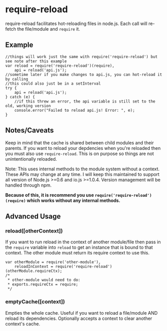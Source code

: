 # require-reload #

require-reload facilitates hot-reloading files in node.js. Each call will re-fetch the file/module and `require` it.

## Example ##
```JS
//things will work just the same with require('require-reload') but see note after this example
var reload = require('require-reload')(require),
    api = reload('api.js');
//sometime later if you make changes to api.js, you can hot-reload it by calling
//this could also just be in a setInterval
try {
    api = reload('api.js');
} catch (e) {
    //if this threw an error, the api variable is still set to the old, working version
    console.error("Failed to reload api.js! Error: ", e);
}
```

## Notes/Caveats ##
Keep in mind that the cache is shared between child modules and their parents. If you want to reload your depdencies when
you're reloaded then you must also use `require-reload`. This is on purpose so things are not unintentionally reloaded.

Note: This uses internal methods to the module system without a context. These APIs may change at any time. I will keep this
maintained to support all version of Node.js >=0.6 and io.js >=1.0.4. Version management will be handled through npm.

**Because of this, it is recommend you use `require('require-reload')(require)` which works without any internal methods.**

## Advanced Usage ##

### reload([otherContext]) ###
If you want to run reload in the context of another module/file then pass in the `require` variable into `reload` to get an
instance that is bound to that context. The other module must return its require context to use this.
```JS
var otherModule = require('other-module'),
    reloadInContext = require('require-reload')(otherModule.requireCtx);
/*
 * other-module would need to do:
 * exports.requireCtx = require;
 */
```

### emptyCache([context]) ###
Empties the whole cache. Useful if you want to reload a file/module AND reload its dependencies. Optionally accepts a context
to clear another context's cache.
